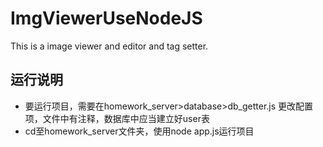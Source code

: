 # ImgViewerUseNodeJS
This is a image viewer and editor and tag setter.
## 运行说明
* 要运行项目，需要在homework_server>database>db_getter.js 更改配置项，文件中有注释，数据库中应当建立好user表
* cd至homework_server文件夹，使用node app.js运行项目
